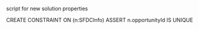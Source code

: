 script for new solution properties

CREATE CONSTRAINT ON (n:SFDCInfo) ASSERT n.opportunityId IS UNIQUE

